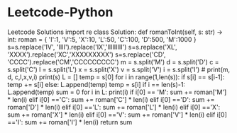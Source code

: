 # Leetcode-Python
Leetcode Solutions
import re
class Solution:
    def romanToInt(self, s: str) -> int:
        roman = {
            'I':1,
            'V':5,
            'X':10,
            'L':50,
            'C':100,
            'D':500,
            'M':1000
        }
        s=s.replace('IV', 'IIII').replace('IX','IIIIIIIII')
        s=s.replace('XL', 'XXXX').replace('XC','XXXXXXXXX')
        s=s.replace('CD', 'CCCC').replace('CM','CCCCCCCCC')
        m = s.split('M')
        d = s.split('D')
        c = s.split('C')
        l = s.split('L')
        x = s.split('X')
        v = s.split('V')
        i = s.split('I')
        # print(m, d, c,l,x,v,i)
        print(s)
        L = []
        temp = s[0]
        for i in range(1,len(s)):
            if s[i] == s[i-1]:
                temp += s[i]
            else:
                L.append(temp)
                temp = s[i]
            if i == len(s)-1:
                L.append(temp)
        sum = 0
        for i in L:
            print(i)
            if i[0] == 'M':
                sum += roman['M'] * len(i)
            elif i[0] =='C':
                sum += roman['C'] * len(i)
            elif i[0] =='D':
                sum += roman['D'] * len(i)
            elif i[0] =='L':
                sum += roman['L'] * len(i)
            elif i[0] =='X':
                sum += roman['X'] * len(i)
            elif i[0] =='V':
                sum += roman['V'] * len(i)
            elif i[0] =='I':
                sum += roman['I'] * len(i)
        return sum